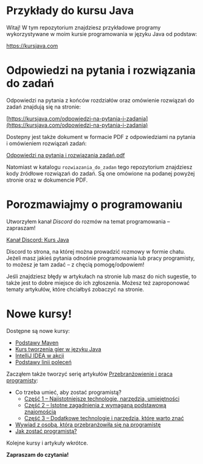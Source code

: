 # Przykłady do kursu Java

Witaj! W tym repozytorium znajdziesz przykładowe programy wykorzystywane w moim kursie programowania w języku Java od podstaw:

https://kursjava.com

# Odpowiedzi na pytania i rozwiązania do zadań

Odpowiedzi na pytania z końców rozdziałów oraz omówienie rozwiązań do zadań znajdują się na stronie:

[https://kursjava.com/odpowiedzi-na-pytania-i-zadania](https://kursjava.com/odpowiedzi-na-pytania-i-zadania)

Dostepny jest także dokument w formacie PDF z odpowiedziami na pytania i omówieniem rozwiązań zadań:

[Odpowiedzi na pytania i rozwiązania zadań.pdf](https://github.com/przemyslaw-kruglej/kursjava_przyklady/raw/master/Nauka%20programowania%20w%20jezyku%20Java%20-%20Odpowiedzi%20na%20pytania%20i%20zadania.pdf)

Natomiast w katalogu `rozwiazania_do_zadan` tego repozytorium znajdziesz kody źródłowe rozwiązań do zadań. Są one omówione na podanej powyżej stronie oraz w dokumencie PDF.

# Porozmawiajmy o programowaniu

Utworzyłem kanał *Discord* do rozmów na temat programowania – zapraszam!

[Kanał Discord: Kurs Java](https://kursjava.com/discord/)

Discord to strona, na której można prowadzić rozmowy w formie chatu. Jeżeli masz jakieś pytania odnośnie programowania lub pracy programisty, to możesz je tam zadać – z chęcią pomogę/odpowiem!

Jeśli znajdziesz błędy w artykułach na stronie lub masz do nich sugestie, to także jest to dobre miejsce do ich zgłoszenia. Możesz też zaproponować tematy artykułów, które chciałbyś zobaczyć na stronie.

# Nowe kursy!

Dostępne są nowe kursy:

* [Podstawy Maven](https://kursjava.com/podstawy-maven)
* [Kurs tworzenia gier w języku Java](https://kursjava.com/tworzenie-gier)
* [IntelliJ IDEA w akcji ](https://kursjava.com/intellij-idea-w-akcji)
* [Podstawy linii poleceń](https://kursjava.com/podstawy-linii-polecen)

Zacząłem także tworzyć serię artykułów [Przebranżowienie i praca programisty](https://kursjava.com/przebranzowienie-i-praca-programisty):

* Co trzeba umieć, aby zostać programistą?
  * [Część 1 – Najistotniejsze technologie, narzędzia, umiejętności](https://kursjava.com/przebranzowienie-i-praca-programisty/co-trzeba-umiec-aby-zostac-programista-czesc-1)
  * [Część 2 – Istotne zagadnienia z wymaganą podstawową znajomością](https://kursjava.com/przebranzowienie-i-praca-programisty/co-trzeba-umiec-aby-zostac-programista-czesc-2)
  * [Część 3 – Dodatkowe technologie i narzędzia, które warto znać](https://kursjava.com/przebranzowienie-i-praca-programisty/co-trzeba-umiec-aby-zostac-programista-czesc-3)
* [Wywiad z osobą, która przebranżowiła się na programistę](https://kursjava.com/przebranzowienie-i-praca-programisty/wywiad-z-osoba-ktora-przebranzowila-sie-na-programiste/)
* [Jak zostać programistą?](https://kursjava.com/przebranzowienie-i-praca-programisty/jak-zostac-programista/)

Kolejne kursy i artykuły wkrótce.

**Zapraszam do czytania!**
